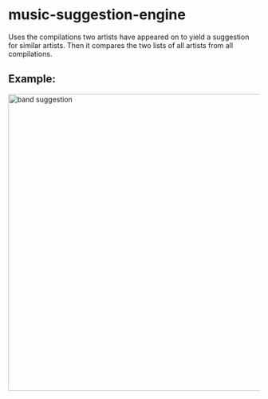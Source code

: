 # music-suggestion-engine
Uses the compilations two artists have appeared on to yield a suggestion for similar artists. Then it compares the two lists of all artists from all compilations.

## Example:

<img width="594" alt="band suggestion" src="https://user-images.githubusercontent.com/43358927/47021022-36011780-d120-11e8-8119-7952134b1202.png">

